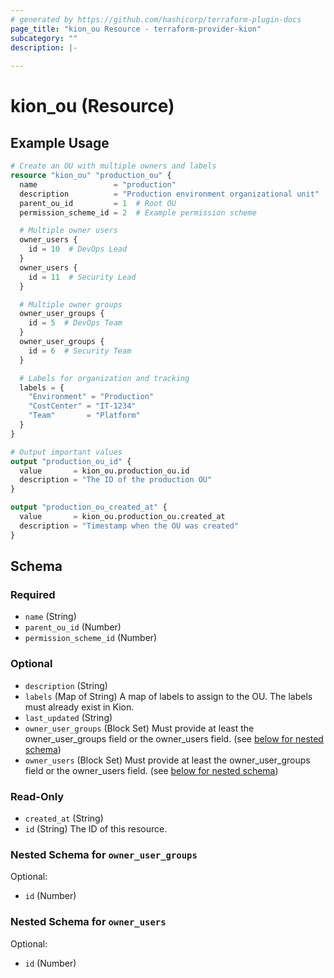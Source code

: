 ```yaml
---
# generated by https://github.com/hashicorp/terraform-plugin-docs
page_title: "kion_ou Resource - terraform-provider-kion"
subcategory: ""
description: |-
  
---
```


# kion_ou (Resource)



## Example Usage

```terraform
# Create an OU with multiple owners and labels
resource "kion_ou" "production_ou" {
  name                 = "production"
  description          = "Production environment organizational unit"
  parent_ou_id         = 1  # Root OU
  permission_scheme_id = 2  # Example permission scheme

  # Multiple owner users
  owner_users {
    id = 10  # DevOps Lead
  }
  owner_users {
    id = 11  # Security Lead
  }

  # Multiple owner groups
  owner_user_groups {
    id = 5  # DevOps Team
  }
  owner_user_groups {
    id = 6  # Security Team
  }

  # Labels for organization and tracking
  labels = {
    "Environment" = "Production"
    "CostCenter" = "IT-1234"
    "Team"       = "Platform"
  }
}

# Output important values
output "production_ou_id" {
  value       = kion_ou.production_ou.id
  description = "The ID of the production OU"
}

output "production_ou_created_at" {
  value       = kion_ou.production_ou.created_at
  description = "Timestamp when the OU was created"
}
```

<!-- schema generated by tfplugindocs -->
## Schema

### Required

- `name` (String)
- `parent_ou_id` (Number)
- `permission_scheme_id` (Number)

### Optional

- `description` (String)
- `labels` (Map of String) A map of labels to assign to the OU. The labels must already exist in Kion.
- `last_updated` (String)
- `owner_user_groups` (Block Set) Must provide at least the owner_user_groups field or the owner_users field. (see [below for nested schema](#nestedblock--owner_user_groups))
- `owner_users` (Block Set) Must provide at least the owner_user_groups field or the owner_users field. (see [below for nested schema](#nestedblock--owner_users))

### Read-Only

- `created_at` (String)
- `id` (String) The ID of this resource.

<a id="nestedblock--owner_user_groups"></a>
### Nested Schema for `owner_user_groups`

Optional:

- `id` (Number)


<a id="nestedblock--owner_users"></a>
### Nested Schema for `owner_users`

Optional:

- `id` (Number)
